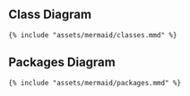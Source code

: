 ## Class Diagram
```mermaid
{% include "assets/mermaid/classes.mmd" %}
```

## Packages Diagram
```mermaid
{% include "assets/mermaid/packages.mmd" %}
```

